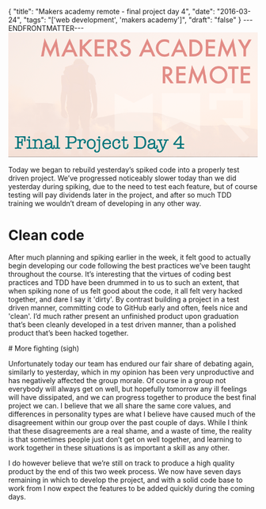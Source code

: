 {
  "title": "Makers academy remote - final project day 4",
  "date": "2016-03-24",
  "tags": "['web development', 'makers academy']",
  "draft": "false"
}
---ENDFRONTMATTER---
![Makers Academy remote final project day 4](media/makers-academy-remote-final-project-day-4-header.png "Makers Academy remote final project day 4")

Today we began to rebuild yesterday’s spiked code into a properly test driven project. We’ve progressed noticeably slower today than we did yesterday during spiking, due to the need to test each feature, but of course testing will pay dividends later in the project, and after so much TDD training we wouldn’t dream of developing in any other way.

# Clean code

After much planning and spiking earlier in the week, it felt good to actually begin developing our code following the best practices we’ve been taught throughout the course. It’s interesting that the virtues of coding best practices and TDD have been drummed in to us to such an extent, that when spiking none of us felt good about the code, it all felt very hacked together, and dare I say it 'dirty'. By contrast building a project in a test driven manner, committing code to GitHub early and often, feels nice and 'clean'. I’d much rather present an unfinished product upon graduation that’s been cleanly developed in a test driven manner, than a polished product that’s been hacked together.

# More fighting (sigh)

Unfortunately today our team has endured our fair share of debating again, similarly to yesterday, which in my opinion has been very unproductive and has negatively affected the group morale. Of course in a group not everybody will always get on well, but hopefully tomorrow any ill feelings will have dissipated, and we can progress together to produce the best final project we can. I believe that we all share the same core values, and differences in personality types are what I believe have caused much of the disagreement within our group over the past couple of days. While I think that these disagreements are a real shame, and a waste of time, the reality is that sometimes people just don’t get on well together, and learning to work together in these situations is as important a skill as any other.

I do however believe that we’re still on track to produce a high quality product by the end of this two week process. We now have seven days remaining in which to develop the project, and with a solid code base to work from I now expect the features to be added quickly during the coming days.